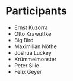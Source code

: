 # Participants

* Ernst Kuzorra
* Otto Krawuttke
* Big Bird
* Maximilian Nöthe
* Joshua Luckey
* Krümmelmonster
* Peter Silie
* Felix Geyer
